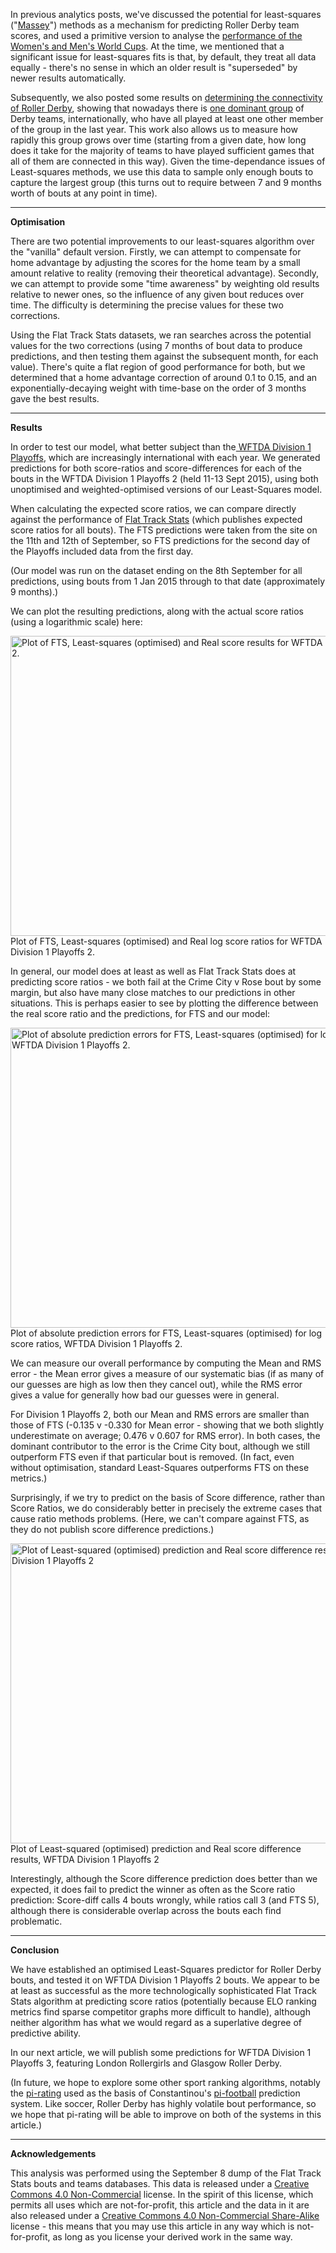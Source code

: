 <html><body><p>In previous analytics posts, we've discussed the potential for least-squares ("<a href="http://www.masseyratings.com/theory/massey97.pdf">Massey</a>") methods as a mechanism for predicting Roller Derby team scores, and used a primitive version to analyse the <a href="https://scottishrollerderbyblog.com/2014/12/20/roller-derby-international-rankings-2014/">performance of the Women's and Men's World Cups</a>. At the time, we mentioned that a significant issue for least-squares fits is that, by default, they treat all data equally - there's no sense in which an older result is "superseded" by newer results automatically.

Subsequently, we also posted some results on <a href="https://scottishrollerderbyblog.com/2015/06/07/visualising-the-internationalisation-of-roller-derby-part-1-of-2/">determining the connectivity of Roller Derby</a>, showing that nowadays there is <a href="https://scottishrollerderbyblog.com/2015/06/07/visualising-the-internationalisation-of-roller-derby-part-2-of-2-2011-to-present/">one dominant group</a> of Derby teams, internationally, who have all played at least one other member of the group in the last year. This work also allows us to measure how rapidly this group grows over time (starting from a given date, how long does it take for the majority of teams to have played sufficient games that all of them are connected in this way). Given the time-dependance issues of Least-squares methods, we use this data to sample only enough bouts to capture the largest group (this turns out to require between 7 and 9 months worth of bouts at any point in time).

</p><hr>

<strong>Optimisation</strong>

There are two potential improvements to our least-squares algorithm over the "vanilla" default version. Firstly, we can attempt to compensate for home advantage by adjusting the scores for the home team by a small amount relative to reality (removing their theoretical advantage). Secondly, we can attempt to provide some "time awareness" by weighting old results relative to newer ones, so the influence of any given bout reduces over time. The difficulty is determining the precise values for these two corrections.

Using the Flat Track Stats datasets, we ran searches across the potential values for the two corrections (using 7 months of bout data to produce predictions, and then testing them against the subsequent month, for each value). There's quite a flat region of good performance for both, but we determined that a home advantage correction of around 0.1 to 0.15, and an exponentially-decaying weight with time-base on the order of 3 months gave the best results.

<hr>

<strong>Results</strong>

In order to test our model, what better subject than the<a href="https://www.wftda.com/tournaments/2015"> WFTDA Division 1 Playoffs</a>, which are increasingly international with each year. We generated predictions for both score-ratios and score-differences for each of the bouts in the WFTDA Division 1 Playoffs 2 (held 11-13 Sept 2015), using both unoptimised and weighted-optimised versions of our Least-Squares model.

When calculating the expected score ratios, we can compare directly against the performance of <a href="http://www.flattrackstats.com">Flat Track Stats</a> (which publishes expected score ratios for all bouts). The FTS predictions were taken from the site on the 11th and 12th of September, so FTS predictions for the second day of the Playoffs included data from the first day.

(Our model was run on the dataset ending on the 8th September for all predictions, using bouts from 1 Jan 2015 through to that date (approximately 9 months).)

We can plot the resulting predictions, along with the actual score ratios (using a logarithmic scale) here:

<a href="/2015/09/fts-v-calc.png"><img class="size-full wp-image-4890" src="/2015/09/fts-v-calc.png" alt="Plot of FTS, Least-squares (optimised) and Real score results for WFTDA Division 1 Playoffs 2." width="640" height="480"></a> Plot of FTS, Least-squares (optimised) and Real log score ratios for WFTDA Division 1 Playoffs 2.

In general, our model does at least as well as Flat Track Stats does at predicting score ratios - we both fail at the Crime City v Rose bout by some margin, but also have many close matches to our predictions in other situations. This is perhaps easier to see by plotting the difference between the real score ratio and the predictions, for FTS and our model:

<a href="/2015/09/delta-fts-v-calc.png"><img class="size-full wp-image-4891" src="/2015/09/delta-fts-v-calc.png" alt="Plot of absolute prediction errors for FTS, Least-squares (optimised) for log score ratios, WFTDA Division 1 Playoffs 2." width="640" height="480"></a> Plot of absolute prediction errors for FTS, Least-squares (optimised) for log score ratios, WFTDA Division 1 Playoffs 2.

We can measure our overall performance by computing the Mean and RMS error - the Mean error gives a measure of our systematic bias (if as many of our guesses are high as low then they cancel out), while the RMS error gives a value for generally how bad our guesses were in general.

For Division 1 Playoffs 2, both our Mean and RMS errors are smaller than those of FTS (-0.135 v -0.330 for Mean error - showing that we both slightly underestimate on average; 0.476 v 0.607 for RMS error). In both cases, the dominant contributor to the error is the Crime City bout, although we still outperform FTS even if that particular bout is removed. (In fact, even without optimisation, standard Least-Squares outperforms FTS on these metrics.)

Surprisingly, if we try to predict on the basis of Score difference, rather than Score Ratios, we do considerably better in precisely the extreme cases that cause ratio methods problems. (Here, we can't compare against FTS, as they do not publish score difference predictions.)

<a href="/2015/09/calc-diff.png"><img class="size-full wp-image-4892" src="/2015/09/calc-diff.png" alt="Plot of Least-squared (optimised) prediction and Real score difference results, WFTDA Division 1 Playoffs 2" width="640" height="480"></a> Plot of Least-squared (optimised) prediction and Real score difference results, WFTDA Division 1 Playoffs 2

Interestingly, although the Score difference prediction does better than we expected, it does fail to predict the winner as often as the Score ratio prediction: Score-diff calls 4 bouts wrongly, while ratios call 3 (and FTS 5), although there is considerable overlap across the bouts each find problematic.

<hr>

<strong>Conclusion</strong>

We have established an optimised Least-Squares predictor for Roller Derby bouts, and tested it on WFTDA Division 1 Playoffs 2 bouts. We appear to be at least as successful as the more technologically sophisticated Flat Track Stats algorithm at predicting score ratios (potentially because ELO ranking metrics find sparse competitor graphs more difficult to handle), although neither algorithm has what we would regard as a superlative degree of predictive ability.

In our next article, we will publish some predictions for WFTDA Division 1 Playoffs 3, featuring London Rollergirls and Glasgow Roller Derby.

(In future, we hope to explore some other sport ranking algorithms, notably the <a href="http://www.constantinou.info/downloads/papers/pi-ratings.pdf">pi-rating</a> used as the basis of Constantinou's <a href="http://www.pi-football.com/">pi-football</a> prediction system. Like soccer, Roller Derby has highly volatile bout performance, so we hope that pi-rating will be able to improve on both of the systems in this article.)

<hr>

<strong>Acknowledgements</strong>

This analysis was performed using the September 8 dump of the Flat Track Stats bouts and teams databases. This data is released under a <a href="https://creativecommons.org/licenses/by-nc/4.0/">Creative Commons 4.0 Non-Commercial</a> license. In the spirit of this license, which permits all uses which are not-for-profit, this article and the data in it are also released under a <a href="https://creativecommons.org/licenses/by-nc-sa/4.0/">Creative Commons 4.0 Non-Commercial Share-Alike</a> license - this means that you may use this article in any way which is not-for-profit, as long as you license your derived work in the same way.</body></html>
